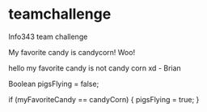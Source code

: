 # teamchallenge
Info343 team challenge


My favorite candy is candycorn! Woo!



hello my favorite candy is not candy corn xd - Brian


Boolean pigsFlying = false;

if (myFavoriteCandy == candyCorn) {
    pigsFlying = true;
}